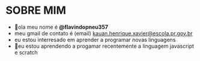 # SOBRE MIM 

- 👋ola meu nome é **@flavindopneu357**
-   meu gmail de contato é (email) kauan.henrique.xavier@escola.pr.gov.br 
-   eu estou interresado em aprender a programar novas linguagens 
- 👀eu estou aprendendo a progamar recentemente a linguagem javascript e scratch

<!---
flavindopneu357/flavindopneu357 is a ✨ special ✨ repository because its `README.md` (this file) appears on your GitHub profile.
You can click the Preview link to take a look at your changes.
--->
